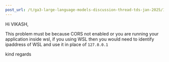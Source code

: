 ```yaml
---
post_url: /t/ga3-large-language-models-discussion-thread-tds-jan-2025/163247/34
---
```

Hi VIKASH,

This problem must be because CORS not enabled or you are running your application inside wsl, if you using WSL then you would need to identify ipaddress of WSL and use it in place of `127.0.0.1`

kind regards